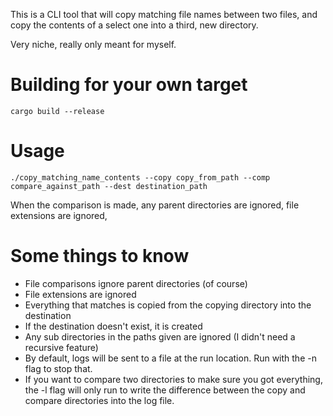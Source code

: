 This is a CLI tool that will copy matching file names between two files, and
copy the contents of a select one into a third, new directory.

Very niche, really only meant for myself.

# Building for your own target

```
cargo build --release
```

# Usage

```
./copy_matching_name_contents --copy copy_from_path --comp compare_against_path --dest destination_path
```

When the comparison is made, any parent directories are ignored, file extensions
are ignored,

# Some things to know

- File comparisons ignore parent directories (of course)
- File extensions are ignored
- Everything that matches is copied from the copying directory into the
  destination
- If the destination doesn't exist, it is created
- Any sub directories in the paths given are ignored (I didn't need a recursive
  feature)
- By default, logs will be sent to a file at the run location. Run with the -n
  flag to stop that.
- If you want to compare two directories to make sure you got everything, the -l
  flag will only run to write the difference between the copy and compare
  directories into the log file.
